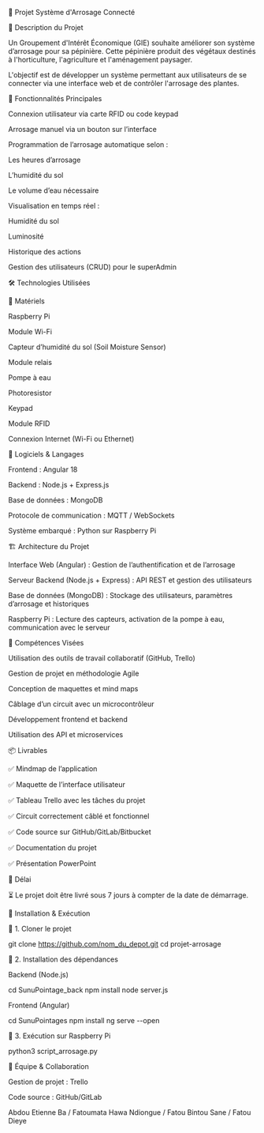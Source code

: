 🌿 Projet Système d'Arrosage Connecté

📌 Description du Projet

Un Groupement d'Intérêt Économique (GIE) souhaite améliorer son système d’arrosage pour sa pépinière. Cette pépinière produit des végétaux destinés à l'horticulture, l'agriculture et l'aménagement paysager.

L'objectif est de développer un système permettant aux utilisateurs de se connecter via une interface web et de contrôler l'arrosage des plantes.

🎯 Fonctionnalités Principales

Connexion utilisateur via carte RFID ou code keypad

Arrosage manuel via un bouton sur l’interface

Programmation de l’arrosage automatique selon :

Les heures d’arrosage

L’humidité du sol

Le volume d’eau nécessaire

Visualisation en temps réel :

Humidité du sol

Luminosité

Historique des actions

Gestion des utilisateurs (CRUD) pour le superAdmin

🛠️ Technologies Utilisées

📌 Matériels

Raspberry Pi

Module Wi-Fi

Capteur d’humidité du sol (Soil Moisture Sensor)

Module relais

Pompe à eau

Photoresistor

Keypad

Module RFID

Connexion Internet (Wi-Fi ou Ethernet)

📌 Logiciels & Langages

Frontend : Angular 18

Backend : Node.js + Express.js

Base de données : MongoDB

Protocole de communication : MQTT / WebSockets

Système embarqué : Python sur Raspberry Pi

🏗️ Architecture du Projet

Interface Web (Angular) : Gestion de l’authentification et de l’arrosage

Serveur Backend (Node.js + Express) : API REST et gestion des utilisateurs

Base de données (MongoDB) : Stockage des utilisateurs, paramètres d’arrosage et historiques

Raspberry Pi : Lecture des capteurs, activation de la pompe à eau, communication avec le serveur

📌 Compétences Visées

Utilisation des outils de travail collaboratif (GitHub, Trello)

Gestion de projet en méthodologie Agile

Conception de maquettes et mind maps

Câblage d’un circuit avec un microcontrôleur

Développement frontend et backend

Utilisation des API et microservices

📦 Livrables

✅ Mindmap de l’application

✅ Maquette de l’interface utilisateur

✅ Tableau Trello avec les tâches du projet

✅ Circuit correctement câblé et fonctionnel

✅ Code source sur GitHub/GitLab/Bitbucket

✅ Documentation du projet

✅ Présentation PowerPoint

📅 Délai

⏳ Le projet doit être livré sous 7 jours à compter de la date de démarrage.

🚀 Installation & Exécution

📌 1. Cloner le projet

 git clone https://github.com/nom_du_depot.git
 cd projet-arrosage

📌 2. Installation des dépendances

Backend (Node.js)

 cd SunuPointage_back
 npm install
 node server.js

Frontend (Angular)

 cd SunuPointages
 npm install
 ng serve --open

📌 3. Exécution sur Raspberry Pi

 python3 script_arrosage.py

👥 Équipe & Collaboration

Gestion de projet : Trello

Code source : GitHub/GitLab

Abdou Etienne Ba /
Fatoumata Hawa Ndiongue /
Fatou Bintou Sane /
Fatou Dieye

